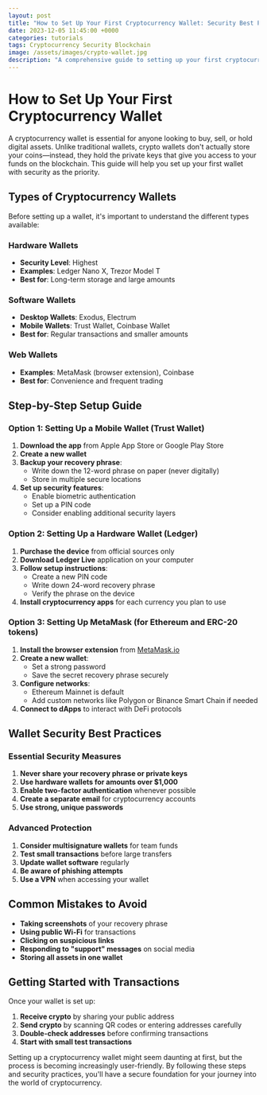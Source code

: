 ```yaml
---
layout: post
title: "How to Set Up Your First Cryptocurrency Wallet: Security Best Practices"
date: 2023-12-05 11:45:00 +0000
categories: tutorials
tags: Cryptocurrency Security Blockchain
image: /assets/images/crypto-wallet.jpg
description: "A comprehensive guide to setting up your first cryptocurrency wallet with essential security practices to protect your digital assets."
---
```


# How to Set Up Your First Cryptocurrency Wallet

A cryptocurrency wallet is essential for anyone looking to buy, sell, or hold digital assets. Unlike traditional wallets, crypto wallets don't actually store your coins—instead, they hold the private keys that give you access to your funds on the blockchain. This guide will help you set up your first wallet with security as the priority.

## Types of Cryptocurrency Wallets

Before setting up a wallet, it's important to understand the different types available:

### Hardware Wallets
- **Security Level**: Highest
- **Examples**: Ledger Nano X, Trezor Model T
- **Best for**: Long-term storage and large amounts

### Software Wallets
- **Desktop Wallets**: Exodus, Electrum
- **Mobile Wallets**: Trust Wallet, Coinbase Wallet
- **Best for**: Regular transactions and smaller amounts

### Web Wallets
- **Examples**: MetaMask (browser extension), Coinbase
- **Best for**: Convenience and frequent trading

## Step-by-Step Setup Guide

### Option 1: Setting Up a Mobile Wallet (Trust Wallet)

1. **Download the app** from Apple App Store or Google Play Store
2. **Create a new wallet**
3. **Backup your recovery phrase**:
   - Write down the 12-word phrase on paper (never digitally)
   - Store in multiple secure locations
4. **Set up security features**:
   - Enable biometric authentication
   - Set up a PIN code
   - Consider enabling additional security layers

### Option 2: Setting Up a Hardware Wallet (Ledger)

1. **Purchase the device** from official sources only
2. **Download Ledger Live** application on your computer
3. **Follow setup instructions**:
   - Create a new PIN code
   - Write down 24-word recovery phrase
   - Verify the phrase on the device
4. **Install cryptocurrency apps** for each currency you plan to use

### Option 3: Setting Up MetaMask (for Ethereum and ERC-20 tokens)

1. **Install the browser extension** from [MetaMask.io](https://metamask.io/)
2. **Create a new wallet**:
   - Set a strong password
   - Save the secret recovery phrase securely
3. **Configure networks**:
   - Ethereum Mainnet is default
   - Add custom networks like Polygon or Binance Smart Chain if needed
4. **Connect to dApps** to interact with DeFi protocols

## Wallet Security Best Practices

### Essential Security Measures

1. **Never share your recovery phrase or private keys**
2. **Use hardware wallets for amounts over $1,000**
3. **Enable two-factor authentication** whenever possible
4. **Create a separate email** for cryptocurrency accounts
5. **Use strong, unique passwords**

### Advanced Protection

1. **Consider multisignature wallets** for team funds
2. **Test small transactions** before large transfers
3. **Update wallet software** regularly
4. **Be aware of phishing attempts**
5. **Use a VPN** when accessing your wallet

## Common Mistakes to Avoid

- **Taking screenshots** of your recovery phrase
- **Using public Wi-Fi** for transactions
- **Clicking on suspicious links**
- **Responding to "support" messages** on social media
- **Storing all assets in one wallet**

## Getting Started with Transactions

Once your wallet is set up:

1. **Receive crypto** by sharing your public address
2. **Send crypto** by scanning QR codes or entering addresses carefully
3. **Double-check addresses** before confirming transactions
4. **Start with small test transactions**

Setting up a cryptocurrency wallet might seem daunting at first, but the process is becoming increasingly user-friendly. By following these steps and security practices, you'll have a secure foundation for your journey into the world of cryptocurrency.